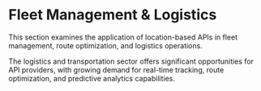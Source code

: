 # Fleet Management & Logistics

This section examines the application of location-based APIs in fleet management, route optimization, and logistics operations.

The logistics and transportation sector offers significant opportunities for API providers, with growing demand for real-time tracking, route optimization, and predictive analytics capabilities.